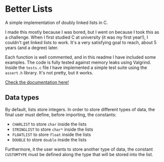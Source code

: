 # Better Lists

A simple implementation of doubly linked lists in C.

I made this mostly because I was bored, but I went on because I took this as a challenge. When I first studied C at university (it was my first year!), I couldn't get linked lists to work. It's a very satisfying goal to reach, about 5 years (and a degree) later.

Each function is well commented, and in this readme I have included some examples. The code is fully tested against memory leaks using Valgrind. Inside the `tests.c` file I have implemented a simple test suite using the `assert.h` library. It's not pretty, but it works.

[Check the documentation here!](https://lorossi.github.io/better-lists/html/)

## Data types

By default, lists store integers. In order to store different types of data, the final user must define, before importing, the constants:

- `CHARLIST` to store `char` inside the lists
- `STRINGLIST` to store `char*` inside the lists
- `FLOATLIST` to store `float` inside the lists
- `DOUBLE` to store `double` inside the lists

Furthermore, it the user wants to store another type of data, the constant `CUSTOMTYPE` must be defined along the type that will be stored into the list.
